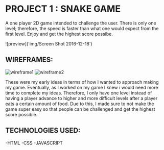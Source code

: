 # PROJECT 1 : SNAKE GAME 

 A one player 2D game intended to challenge the user. There is only one level; therefore,
 the speed is faster than what one would expect from the first level. Enjoy and get the 
 highest score possibe. 

![preview]('img/Screen Shot 2016-12-18')

## WIREFRAMES:

![wireframe1]('img/slack_for_ios_upload_720-1.jpg')
![wireframe2]('slack_for_ios_upload_720.jpg')

These were my early ideas in terms of how I wanted to approach making my game.
Eventually, as I worked on my game I knew i would need more time to complete my ideas.
Therefore, I only have one level instead of having a player advance to higher and more difficult levels after a player eats a certain amount of food. Due to this, I made sure to not make the game super easy so that people can be challenged and get the highest score possible. 

## TECHNOLOGIES USED:

-HTML
-CSS
-JAVASCRIPT

